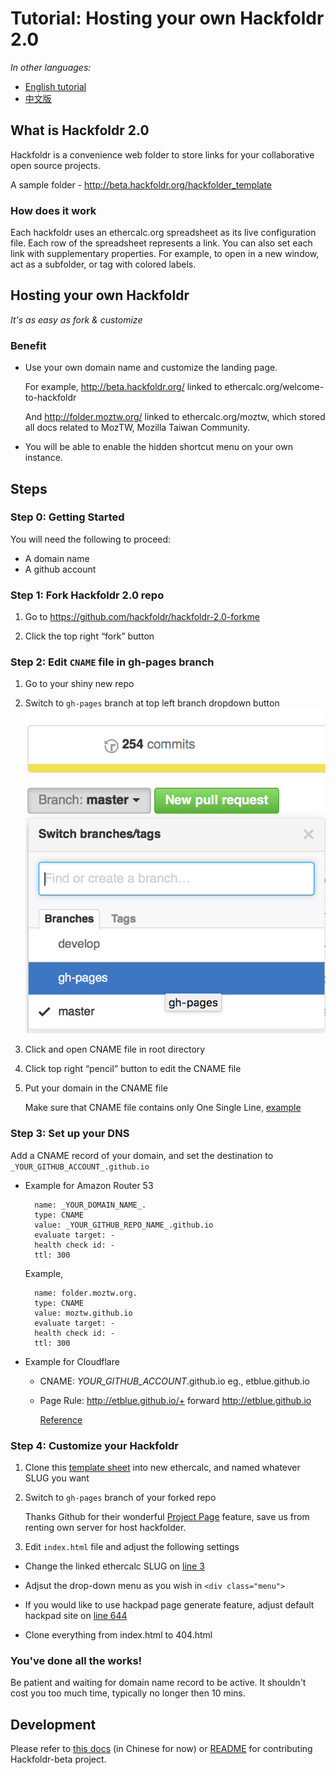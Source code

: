 Tutorial: Hosting your own Hackfoldr 2.0
===

*In other languages:*

- [English tutorial](https://github.com/hackfoldr/hackfoldr-2.0-forkme/blob/master/docs/Hosting%20your%20own%20Hackfoldr%202.0.md)
- [中文版](https://github.com/hackfoldr/hackfoldr-2.0-forkme/blob/master/docs/Hosting%20your%20own%20Hackfoldr%202.0%20zh-tw.md)

## What is Hackfoldr 2.0

Hackfoldr is a convenience web folder to store links for your collaborative open source projects.

A sample folder - http://beta.hackfoldr.org/hackfolder_template

### How does it work

Each hackfoldr uses an ethercalc.org spreadsheet as its live configuration file. Each row of the spreadsheet represents a link. You can also set each link with supplementary properties. For example, to open in a new window, act as a subfolder, or tag with colored labels.

## Hosting your own Hackfoldr

*It's as easy as fork & customize*

### Benefit

- Use your own domain name and customize the landing page. 

    For example, http://beta.hackfoldr.org/ linked to ethercalc.org/welcome-to-hackfoldr
    
    And http://folder.moztw.org/ linked to ethercalc.org/moztw, which stored all docs related to MozTW, Mozilla Taiwan Community.

- You will be able to enable the hidden shortcut menu on your own instance.

## Steps

### Step 0: Getting Started

You will need the following to proceed:

- A domain name
- A github account

### Step 1: Fork Hackfoldr 2.0 repo

1. Go to https://github.com/hackfoldr/hackfoldr-2.0-forkme

2. Click the top right “fork” button

### Step 2: Edit `CNAME` file in gh-pages branch

1. Go to your shiny new  repo

2. Switch to `gh-pages` branch at top left branch dropdown button 
   ![](imgs/gh-pages-branch.png)

3. Click and open CNAME file in root directory

4. Click top right “pencil” button to edit the CNAME file

5. Put your domain in the CNAME file

   Make sure that CNAME file contains only One Single Line, [example](https://github.com/hackfoldr/hackfoldr-2.0/blob/gh-pages/CNAME)


### Step 3: Set up your DNS

Add a CNAME record of your domain, and set the destination to `_YOUR_GITHUB_ACCOUNT_.github.io`

- Example for Amazon Router 53

        name: _YOUR_DOMAIN_NAME_.
        type: CNAME
        value: _YOUR_GITHUB_REPO_NAME_.github.io 
        evaluate target: -
        health check id: -
        ttl: 300
  
  Example,  

        name: folder.moztw.org.
        type: CNAME
        value: moztw.github.io
        evaluate target: -
        health check id: -
        ttl: 300   
  

- Example for Cloudflare

   - CNAME: _YOUR_GITHUB_ACCOUNT_.github.io
  eg., etblue.github.io
   - Page Rule: http://etblue.github.io/+ forward http://etblue.github.io

     [Reference]( http://blog.cloudflare.com/introducing-pagerules-url-forwarding/)

    
### Step 4: Customize your Hackfoldr

1. Clone this [template sheet](https://ethercalc.org/hackfolder_template) into new ethercalc, and named whatever SLUG you want

2. Switch to `gh-pages` branch of your forked repo

   Thanks Github for their wonderful [Project Page](https://help.github.com/articles/user-organization-and-project-pages/#project-pages) feature, save us from renting own server for host hackfolder.

3. Edit `index.html` file and adjust the following settings

  - Change the linked ethercalc SLUG on [line 3](https://github.com/hackfoldr/hackfoldr-2.0-forkme/blob/gh-pages/index.html#L3)
  
  - Adjsut the drop-down menu as you wish in `<div class="menu">`
  
  - If you would like to use hackpad page generate feature, adjust default hackpad site on [line 644](https://github.com/hackfoldr/hackfoldr-2.0-forkme/blob/gh-pages/index.html#L644) 

  - Clone everything from index.html to 404.html

### You've done all the works! 

Be patient and waiting for domain name record to be active. It shouldn't cost you too much time, typically no longer then 10 mins.

## Development

Please refer to [this docs](https://github.com/hackfoldr/hackfoldr-2.0-forkme/blob/master/docs/Developing%20Hackfoldr%202.0%20zh-tw.md) (in Chinese for now) or [README](https://github.com/hackfoldr/hackfoldr-2.0-forkme/blob/master/README.md) for contributing Hackfoldr-beta project.
